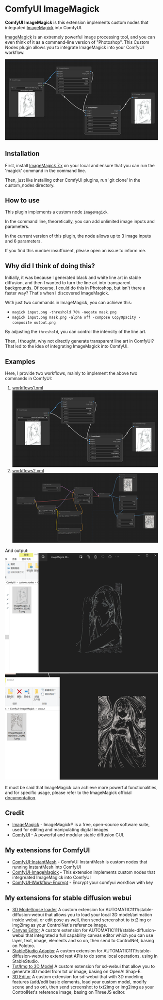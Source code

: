 # ComfyUI ImageMagick

**ComfyUI ImageMagick** is this extension implements custom nodes that integrated [ImageMagick](https://imagemagick.org/index.php) into ComfyUI.

[ImageMagick](https://imagemagick.org/index.php) is an extremely powerful image processing tool, and you can even think of it as a command-line version of "Photoshop". This Custom Nodes plugin allows you to integrate ImageMagick into your ComfyUI workflow.

![overall](docs/overall.png)

## Installation

First, install [ImageMagick 7.x](https://imagemagick.org/script/download.php) on your local and ensure that you can run the 'magick' command in the command line. 

Then, just like installing other ComfyUI plugins, run 'git clone' in the custom_nodes directory.

## How to use
This plugin implements a custom node `ImageMagick`. 

In the command line, theoretically, you can add unlimited image inputs and parameters. 

In the current version of this plugin, the node allows up to 3 image inputs and 6 parameters. 

If you find this number insufficient, please open an issue to inform me.

## Why did I think of doing this?
Initially, it was because I generated black and white line art in stable diffusion, and then I wanted to turn the line art into transparent backgrounds. Of course, I could do this in Photoshop, but isn't there a faster way? That's when I discovered ImageMagick.

With just two commands in ImageMagick, you can achieve this:
- `magick input.png -threshold 70% -negate mask.png`
- `magick input.png mask.png -alpha off -compose CopyOpacity -composite output.png`

By adjusting the `threshold`, you can control the intensity of the line art.

Then, I thought, why not directly generate transparent line art in ComfyUI? That led to the idea of integrating ImageMagick into ComfyUI.

## Examples
Here, I provide two workflows, mainly to implement the above two commands in ComfyUI:
1. [workflows1.xml](workflows/example-workflow1.json) ![overall](docs/overall.png)
2. [workflows2.xml](workflows/example-workflow2.json) ![overall](docs/example2.png)

And output:
![overall](docs/output1.png)
![overall](docs/output2.png)

It must be said that ImageMagick can achieve more powerful functionalities, and for specific usage, please refer to the ImageMagick official [documentation](https://imagemagick.org/script/magick.php).

## Credit
- [ImageMagick](https://imagemagick.org/index.php) - ImageMagick® is a free, open-source software suite, used for editing and manipulating digital images.
- [ComfyUI](https://github.com/comfyanonymous/ComfyUI) - A powerful and modular stable diffusion GUI.

## My extensions for ComfyUI
- [ComfyUI-InstantMesh](https://github.com/jtydhr88/ComfyUI-InstantMesh) - ComfyUI InstantMesh is custom nodes that running InstantMesh into ComfyUI
- [ComfyUI-ImageMagick](https://github.com/jtydhr88/ComfyUI-ImageMagick) - This extension implements custom nodes that integreated ImageMagick into ComfyUI
- [ComfyUI-Workflow-Encrypt](https://github.com/jtydhr88/ComfyUI-Workflow-Encrypt) - Encrypt your comfyui workflow with key

## My extensions for stable diffusion webui
- [3D Model/pose loader](https://github.com/jtydhr88/sd-3dmodel-loader) A custom extension for AUTOMATIC1111/stable-diffusion-webui that allows you to load your local 3D model/animation inside webui, or edit pose as well, then send screenshot to txt2img or img2img as your ControlNet's reference image.
- [Canvas Editor](https://github.com/jtydhr88/sd-canvas-editor) A custom extension for AUTOMATIC1111/stable-diffusion-webui that integrated a full capability canvas editor which you can use layer, text, image, elements and so on, then send to ControlNet, basing on Polotno.
- [StableStudio Adapter](https://github.com/jtydhr88/sd-webui-StableStudio) A custom extension for AUTOMATIC1111/stable-diffusion-webui to extend rest APIs to do some local operations, using in StableStudio.
- [Txt/Img to 3D Model](https://github.com/jtydhr88/sd-webui-txt-img-to-3d-model) A custom extension for sd-webui that allow you to generate 3D model from txt or image, basing on OpenAI Shap-E.
- [3D Editor](https://github.com/jtydhr88/sd-webui-3d-editor) A custom extension for sd-webui that with 3D modeling features (add/edit basic elements, load your custom model, modify scene and so on), then send screenshot to txt2img or img2img as your ControlNet's reference image, basing on ThreeJS editor.
